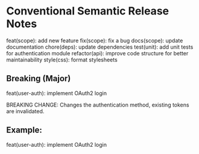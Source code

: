 # Conventional Semantic Release Notes
feat(scope): add new feature
fix(scope): fix a bug
docs(scope): update documentation
chore(deps): update dependencies
test(unit): add unit tests for authentication module
refactor(api): improve code structure for better maintainability
style(css): format stylesheets

## Breaking (Major)
feat(user-auth): implement OAuth2 login

BREAKING CHANGE: Changes the authentication method, existing tokens are invalidated.

## Example:
feat(user-auth): implement OAuth2 login
